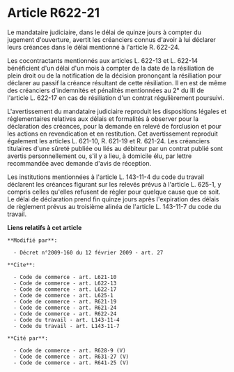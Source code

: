 # Article R622-21

Le mandataire judiciaire, dans le délai de quinze jours à compter du jugement d'ouverture, avertit les créanciers connus
d'avoir à lui déclarer leurs créances dans le délai mentionné à l'article R. 622-24. 

Les cocontractants mentionnés aux articles L. 622-13 et L. 622-14 bénéficient d'un délai d'un mois à compter de la date de la
résiliation de plein droit ou de la notification de la décision prononçant la résiliation pour déclarer au passif la créance
résultant de cette résiliation. Il en est de même des créanciers d'indemnités et pénalités mentionnées au 2° du III de
l'article L. 622-17 en cas de résiliation d'un contrat régulièrement poursuivi.

L'avertissement du mandataire judiciaire reproduit les dispositions légales et réglementaires relatives aux délais et
formalités à observer pour la déclaration des créances, pour la demande en relevé de forclusion et pour les actions en
revendication et en restitution. Cet avertissement reproduit également les articles L. 621-10, 
R. 621-19 et R. 621-24. Les créanciers titulaires d'une sûreté publiée ou liés au débiteur par un contrat publié sont avertis
personnellement ou, s'il y a lieu, à domicile élu, par lettre recommandée avec demande d'avis de réception. 

Les institutions mentionnées à l'article L. 143-11-4 du code du travail déclarent les créances figurant sur les relevés
prévus à l'article L. 625-1, y compris celles qu'elles refusent de régler pour quelque cause que ce soit. Le délai de
déclaration prend fin quinze jours après l'expiration des délais de règlement prévus au troisième alinéa de l'article L.
143-11-7 du code du travail.

**Liens relatifs à cet article**

	**Modifié par**:

	  - Décret n°2009-160 du 12 février 2009 - art. 27

	**Cite**:

	  - Code de commerce - art. L621-10
	  - Code de commerce - art. L622-13
	  - Code de commerce - art. L622-17
	  - Code de commerce - art. L625-1
	  - Code de commerce - art. R621-19
	  - Code de commerce - art. R621-24
	  - Code de commerce - art. R622-24
	  - Code du travail - art. L143-11-4
	  - Code du travail - art. L143-11-7

	**Cité par**:

	  - Code de commerce - art. R628-9 (V)
	  - Code de commerce - art. R631-27 (V)
	  - Code de commerce - art. R641-25 (V)
